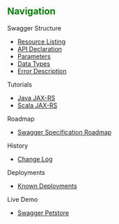 ## <font color="green">Navigation</font>
Swagger Structure
* [Resource Listing](https://github.com/wordnik/swagger-core/wiki/Resource-Listing)
* [API Declaration](https://github.com/wordnik/swagger-core/wiki/API-Declaration)
* [Parameters](https://github.com/wordnik/swagger-core/wiki/Parameters)
* [Data Types](https://github.com/wordnik/swagger-core/wiki/Datatypes)
* [Error Description](https://github.com/wordnik/swagger-core/wiki/Errors)

Tutorials
* [Java JAX-RS](https://github.com/wordnik/swagger-core/wiki/java-jax-rs)
* [Scala JAX-RS](https://github.com/wordnik/swagger-core/wiki/scala-jax-rs)

Roadmap
* [Swagger Specification Roadmap](https://github.com/wordnik/swagger-core/wiki/Specification-Roadmap)

History
* [Change Log](https://github.com/wordnik/swagger-core/wiki/Changelog)

Deployments
* [Known Deployments](https://github.com/wordnik/swagger-core/wiki/Deployments)

Live Demo
* [Swagger Petstore](http://petstore.swagger.wordnik.com)
